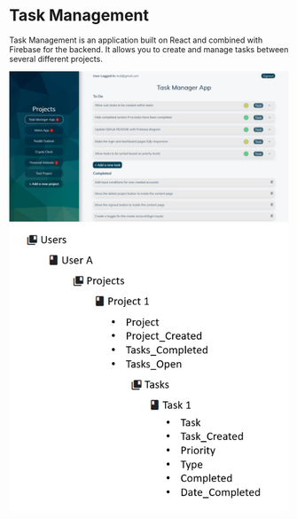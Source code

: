 # Task Management

Task Management is an application built on React and combined with Firebase for the backend. It allows you to create and manage tasks between several different projects.

<img src="images/DashboardScreenshot.jpg">
<img src="images/Firestore_DataModel.jpg">
